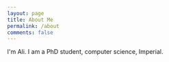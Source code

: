 ```yaml
---
layout: page
title: About Me
permalink: /about
comments: false
---
```


I'm Ali. I am a PhD student, computer science, Imperial. 

